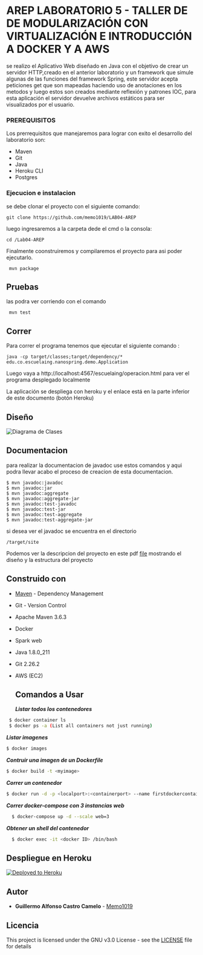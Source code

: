 # AREP LABORATORIO 5 - TALLER DE DE MODULARIZACIÓN CON VIRTUALIZACIÓN E INTRODUCCIÓN A DOCKER Y A AWS

se realizo el Aplicativo Web diseñado en Java con el objetivo de crear un servidor HTTP,creado en el anterior laboratorio y un framework que simule algunas de las funciones del framework Spring, este servidor acepta peticiones get que son mapeadas haciendo uso de anotaciones en los metodos y luego estos son creados mediante reflexión y patrones IOC, para esta aplicación el servidor devuelve archivos estáticos para ser visualizados por el usuario.

### PREREQUISITOS

Los prerrequisitos que manejaremos para lograr con exito el desarrollo del laboratorio son:
- Maven
- Git  
- Java
- Heroku CLI
- Postgres

### Ejecucion e instalacion
se debe clonar el proyecto con el siguiente comando:

```
git clone https://github.com/memo1019/LAB04-AREP
```
luego ingresaremos a la carpeta dede el cmd o la consola:
```
cd /Lab04-AREP
```
Finalmente coonstruiremos y compilaremos el proyecto para asi poder ejecutarlo.
```
 mvn package
```
## Pruebas
las podra ver corriendo con el comando 

```
 mvn test
```

## Correr

Para correr el programa tenemos que ejecutar el siguiente comando :

```
java -cp target/classes;target/dependency/* edu.co.escuelaing.nanospring.demo.Application
```
Luego vaya a http://localhost:4567/escuelaing/operacion.html para ver el programa desplegado localmente


La aplicación se despliega con heroku y el enlace está en la parte inferior de este documento (botón Heroku)

## Diseño

![Diagrama de Clases](/src/site/Resources/diclases.png)

## Documentacion
para realizar la documentacion de javadoc use estos comandos y aqui podra llevar acabo el proceso de creacion de esta documentacion.
```
$ mvn javadoc:javadoc
$ mvn javadoc:jar
$ mvn javadoc:aggregate
$ mvn javadoc:aggregate-jar
$ mvn javadoc:test-javadoc
$ mvn javadoc:test-jar
$ mvn javadoc:test-aggregate
$ mvn javadoc:test-aggregate-jar
```
si desea ver el javadoc se encuentra en el directorio
```
/target/site
```

Podemos ver la descripcion del proyecto en este pdf [file](/lab4.pdf) mostrando el diseño y la estructura del proyecto

## Construido con

* [Maven](https://maven.apache.org/) - Dependency Management
* Git - Version Control    
* Apache Maven 3.6.3
* Docker
* Spark web
* Java 1.8.0_211
* Git 2.26.2
* AWS (EC2)
   
  ## Comandos a Usar
  
  ***Listar todos los contenedores***
  
 ```sh
  $ docker container ls 
  $ docker ps -a (List all containers not just running)
```

***Listar imagenes***
  
  ```sh
  $ docker images  
```

***Contruir una imagen de un Dockerfile***
  
  ```sh
  $ docker build -t <myimage> 
```
***Correr un contenedor***

  ```sh
  $ docker run -d -p <localport>:<containerport> --name firstdockercontainer <image> 
```
***Correr docker-compose con 3 instancias web***

```sh
  $ docker-compose up -d --scale web=3
```

***Obtener un shell del contenedor***

```sh
  $ docker exec -it <docker ID> /bin/bash
```

## Despliegue en Heroku

[![Deployed to Heroku](https://www.herokucdn.com/deploy/button.png)](https://lab04-arep.herokuapp.com/escuelaing/operacion.html)


## Autor

* **Guillermo Alfonso Castro Camelo** - [Memo1019](https://github.com/memo1019)

## Licencia

This project is licensed under the GNU v3.0 License - see the [LICENSE](LICENSE.txt) file for details
